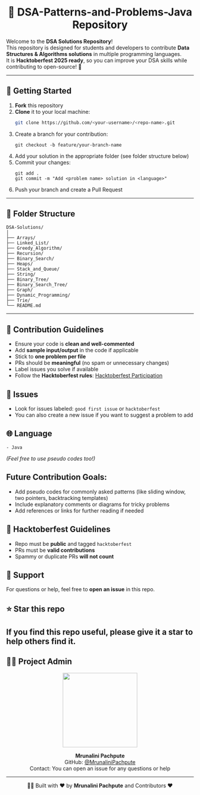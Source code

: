 <h1 align="center"> 🧩 DSA-Patterns-and-Problems-Java Repository </h1>

Welcome to the **DSA Solutions Repository**!  
This repository is designed for students and developers to contribute **Data Structures & Algorithms solutions** in multiple programming languages.  
It is **Hacktoberfest 2025 ready**, so you can improve your DSA skills while contributing to open-source! 🚀

---

## 🚀 Getting Started

1. **Fork** this repository  
2. **Clone** it to your local machine:  
   ```bash
   git clone https://github.com/<your-username>/<repo-name>.git
3. Create a branch for your contribution:
   ```
   git checkout -b feature/your-branch-name
   ```
4. Add your solution in the appropriate folder (see folder structure below)
5. Commit your changes:
   ```
   git add .
   git commit -m "Add <problem name> solution in <language>"
   ```
6. Push your branch and create a Pull Request
---
## 📂 Folder Structure
```
DSA-Solutions/
│
├── Arrays/
├── Linked_List/
├── Greedy_Algorithm/
├── Recursion/
├── Binary_Search/
├── Heaps/
├── Stack_and_Queue/
├── String/
├── Binary_Tree/
├── Binary_Search_Tree/
├── Graph/
├── Dynamic_Programming/
├── Trie/
└── README.md
```
---
## 📝 Contribution Guidelines

- Ensure your code is **clean and well-commented**  
- Add **sample input/output** in the code if applicable  
- Stick to **one problem per file**  
- PRs should be **meaningful** (no spam or unnecessary changes)  
- Label issues you solve if available  
- Follow the **Hacktoberfest rules**: [Hacktoberfest Participation](https://hacktoberfest.com/participation/)  

## 🔖 Issues

- Look for issues labeled: `good first issue` or `hacktoberfest`  
- You can also create a new issue if you want to suggest a problem to add  

## 🌐 Language
```
- Java  
```
*(Feel free to use pseudo codes too!)*  

## Future Contribution Goals:
- Add pseudo codes for commonly asked patterns (like sliding window, two pointers, backtracking templates)
- Include explanatory comments or diagrams for tricky problems
- Add references or links for further reading if needed

## 🎯 Hacktoberfest Guidelines

- Repo must be **public** and tagged `hacktoberfest`  
- PRs must be **valid contributions**  
- Spammy or duplicate PRs **will not count**  

## 🤝 Support

For questions or help, feel free to **open an issue** in this repo.  

## ⭐ Star this repo

If you find this repo useful, **please give it a star** to help others find it.  
---
## 🧑‍💻 Project Admin

<p align="center">
  <a href="https://github.com/MrunaliniPachpute">
    <img src="https://github.com/MrunaliniPachpute.png" width="200"/>
  </a>
</p>

<p align="center">
  <strong>Mrunalini Pachpute</strong><br/>
  GitHub: <a href="https://github.com/MrunaliniPachpute">@MrunaliniPachpute</a><br/>
  Contact: You can open an issue for any questions or help
</p>

---

<p align="center"> 👨‍💻 Built with ❤️ by <b>Mrunalini Pachpute</b> and Contributors ❤️ </p>

